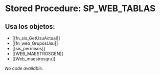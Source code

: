 # Stored Procedure: SP_WEB_TABLAS

## Usa los objetos:
- [[fn_sis_GetUsuActual]]
- [[fn_web_GruposUsu]]
- [[sis_permisos]]
- [[WEB_MAESTROSGEN]]
- [[Web_maestrosgru]]

*No code available.*

